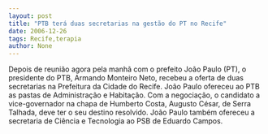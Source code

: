 ```yaml
---
layout: post
title: "PTB terá duas secretarias na gestão do PT no Recife"
date: 2006-12-26
tags: Recife,terapia
author: None
---
```

Depois de reunião agora pela manhã com o prefeito João Paulo (PT), o presidente do PTB, Armando Monteiro Neto, recebeu a oferta de duas secretarias na Prefeitura da Cidade do Recife. 
João Paulo ofereceu ao PTB as pastas de Administração e Habitação.
Com a negociação, o candidato a vice-governador na chapa de Humberto Costa, Augusto César, de Serra Talhada, deve ter o seu destino resolvido. João Paulo também ofereceu a secretaria de Ciência e Tecnologia ao PSB de Eduardo Campos. 
